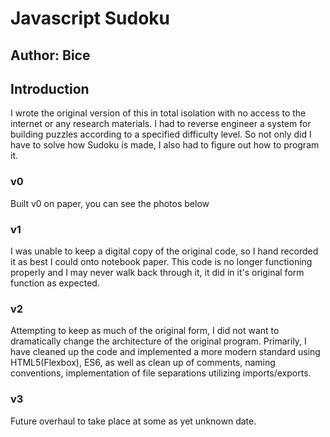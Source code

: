 # Javascript Sudoku
## Author: Bice

## Introduction

I wrote the original version of this in total isolation with no access to the internet or any research materials.
I had to reverse engineer a system for building puzzles according to a specified difficulty level. So not only did
I have to solve how Sudoku is made, I also had to figure out how to program it.

### v0 

Built v0 on paper, you can see the photos below

### v1

I was unable to keep a digital copy of the original code, so I hand recorded it as best I could onto notebook paper.
This code is no longer functioning properly and I may never walk back through it, it did in it's original form function 
as expected.

### v2

Attempting to keep as much of the original form, I did not want to dramatically change the architecture of the original
program. Primarily, I have cleaned up the code and implemented a more modern standard using HTML5(Flexbox), ES6, as well
as clean up of comments, naming conventions, implementation of file separations utilizing imports/exports.

### v3

Future overhaul to take place at some as yet unknown date.